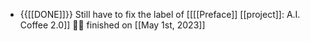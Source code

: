 - {{[[DONE]]}}  Still have to fix the label of [[[[Preface]] [[project]]: A.I. Coffee 2.0]] 👏🏼 finished on [[May 1st, 2023]]
